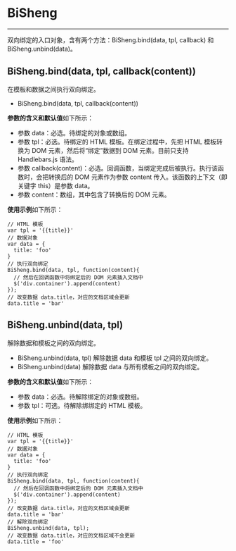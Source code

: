 # BiSheng
---

双向绑定的入口对象，含有两个方法：BiSheng.bind(data, tpl, callback) 和 BiSheng.unbind(data)。

## BiSheng.bind(data, tpl, callback(content))

在模板和数据之间执行双向绑定。

* BiSheng.bind(data, tpl, callback(content))

**参数的含义和默认值**如下所示：

* 参数 data：必选。待绑定的对象或数组。
* 参数 tpl：必选。待绑定的 HTML 模板。在绑定过程中，先把 HTML 模板转换为 DOM 元素，然后将“绑定”数据到 DOM 元素。目前只支持 Handlebars.js 语法。
* 参数 callback(content)：必选。回调函数，当绑定完成后被执行。执行该函数时，会把转换后的 DOM 元素作为参数 content 传入。该函数的上下文（即关键字 this）是参数 data。
* 参数 content：数组，其中包含了转换后的 DOM 元素。

**使用示例**如下所示：

    // HTML 模板
    var tpl = '{{title}}'
    // 数据对象
    var data = {
      title: 'foo'
    }
    // 执行双向绑定
    BiSheng.bind(data, tpl, function(content){
      // 然后在回调函数中将绑定后的 DOM 元素插入文档中
      $('div.container').append(content)
    });
    // 改变数据 data.title，对应的文档区域会更新
    data.title = 'bar'

## BiSheng.unbind(data, tpl)

解除数据和模板之间的双向绑定。

* BiSheng.unbind(data, tpl)
    解除数据 data 和模板 tpl 之间的双向绑定。
* BiSheng.unbind(data)
    解除数据 data 与所有模板之间的双向绑定。

**参数的含义和默认值**如下所示：

* 参数 data：必选。待解除绑定的对象或数组。
* 参数 tpl：可选。待解除绑绑定的 HTML 模板。

**使用示例**如下所示：

    // HTML 模板
    var tpl = '{{title}}'
    // 数据对象
    var data = {
      title: 'foo'
    }
    // 执行双向绑定
    BiSheng.bind(data, tpl, function(content){
      // 然后在回调函数中将绑定后的 DOM 元素插入文档中
      $('div.container').append(content)
    });
    // 改变数据 data.title，对应的文档区域会更新
    data.title = 'bar'
    // 解除双向绑定
    BiSheng.unbind(data, tpl);
    // 改变数据 data.title，对应的文档区域不会更新
    data.title = 'foo'

<script>
    $('div.catalog ul').addClass('pre')
</script>